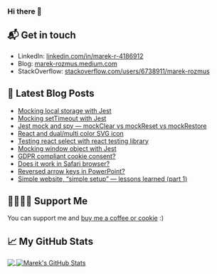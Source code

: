 ### Hi there 👋

## 📬 Get in touch

- LinkedIn: [linkedin.com/in/marek-r-4186912][1]
- Blog: [marek-rozmus.medium.com][2]
- StackOverflow: [stackoverflow.com/users/6738911/marek-rozmus][4]


## 📕 Latest Blog Posts

<!-- BLOG-POST-LIST:START -->
- [Mocking local storage with Jest](https://marek-rozmus.medium.com/mocking-local-storage-with-jest-c4b35a45d62e)
- [Mocking setTimeout with Jest](https://marek-rozmus.medium.com/mocking-settimeout-with-jest-3fd6b8fa6307?source=friends_link&sk=509eb0ab710dc5a6a8aaa7777b8ad614)
- [Jest mock and spy — mockClear vs mockReset vs mockRestore](https://marek-rozmus.medium.com/jest-mock-and-spy-mockclear-vs-mockreset-vs-mockrestore-f52395581950?source=friends_link&sk=0958f2572071d35d8b3061491040f3ed)
- [React and dual/multi color SVG icon](https://marek-rozmus.medium.com/react-and-dual-multi-color-svg-icon-55cb38bc8afe?source=friends_link&sk=b9eeb32ed03cb26034a507ecd607ddd0)
- [Testing react select with react testing library](https://marek-rozmus.medium.com/testing-react-select-with-react-testing-library-3f7cebf2672c?source=friends_link&sk=e0c25c60aa0b758a3c480ee947c6dd1b)
- [Mocking window object with Jest](https://marek-rozmus.medium.com/mocking-window-object-d316050ae7a5?source=friends_link&sk=9d8ddce0b5bc37cdab0c721cbf617c6e)
- [GDPR compliant cookie consent?](https://medium.com/sandstreamdev/gdpr-compliant-cookie-consent-f6655fa1b5af?source=friends_link&sk=4a08ea5b558786cbced22fb31c834a51)
- [Does it work in Safari browser?](https://medium.com/sandstreamdev/does-it-work-in-safari-browser-4cf178583c1e?sk=de549a0acd03e32cada4453fb65668b7)
- [Reversed arrow keys in PowerPoint?](https://medium.com/sandstreamdev/reversed-arrow-keys-in-powerpoint-2576a5859f46?sk=3f949ad9efe5b57cedb5af4ee76c8428)
- [Simple website, “simple setup” — lessons learned (part 1)](https://medium.com/sandstreamdev/simple-website-simple-setup-lessons-learned-part-1-1942d9e3c960?sk=ea79b6fbfdcf93f3aa18c1bf0ebe8707)
<!-- BLOG-POST-LIST:END -->

## 🤜🏻🤛🏻 Support Me

You can support me and [buy me a coffee or cookie][3] :)

## &#x1f4c8; My GitHub Stats

<a href="https://github.com/marekrozmus/marekrozmus">
  <img align="center" src="https://github-readme-stats.vercel.app/api/top-langs/?username=marekrozmus&title_color=ffffff&text_color=c9cacc&icon_color=2bbc8a&bg_color=1d1f21" />
</a>

<a href="https://github.com/marekrozmus/marekrozmus">
  <img align="center" src="https://github-readme-stats.vercel.app/api?username=marekrozmus&show_icons=true&line_height=27&count_private=true&title_color=ffffff&text_color=c9cacc&icon_color=2bbc8a&bg_color=1d1f21" alt="Marek's GitHub Stats" />
</a>

[1]: https://www.linkedin.com/in/marek-r-4186912/
[2]: https://marek-rozmus.medium.com/
[3]: https://www.buymeacoffee.com/froostrat
[4]: https://stackoverflow.com/users/6738911/marek-rozmus

<!--
**marekrozmus/marekrozmus** is a ✨ _special_ ✨ repository because its `README.md` (this file) appears on your GitHub profile.

Here are some ideas to get you started:

- 🔭 I’m currently working on ...
- 🌱 I’m currently learning ...
- 👯 I’m looking to collaborate on ...
- 🤔 I’m looking for help with ...
- 💬 Ask me about ...
- 📫 How to reach me: ...
- 😄 Pronouns: ...
- ⚡ Fun fact: ...
-->
